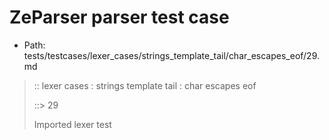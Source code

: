 # ZeParser parser test case

- Path: tests/testcases/lexer_cases/strings_template_tail/char_escapes_eof/29.md

> :: lexer cases : strings template tail : char escapes eof
>
> ::> 29
>
> Imported lexer test
>
> <template tail> not really an escape but valid nonetheless

## FAIL

## Input

`````js
`${"-->"}prefix\Q
`````

## Output

_Note: the whole output block is auto-generated. Manual changes will be overwritten!_

Below follow outputs in four parsing modes: sloppy mode, strict mode script goal, module goal, web compat mode (always sloppy).

Note that the output parts are auto-generated by the test runner to reflect actual result.

### Sloppy mode

Parsed with script goal and as if the code did not start with strict mode header.

`````
throws: Tokenizer error!
    Unclosed template literal

`${"-->"}prefix\Q
        ^------- error
`````

### Strict mode

Parsed with script goal but as if it was starting with `"use strict"` at the top.

_Output same as sloppy mode._

### Module goal

Parsed with the module goal.

_Output same as sloppy mode._

### Web compat mode

Parsed in sloppy script mode but with the web compat flag enabled.

_Output same as sloppy mode._
